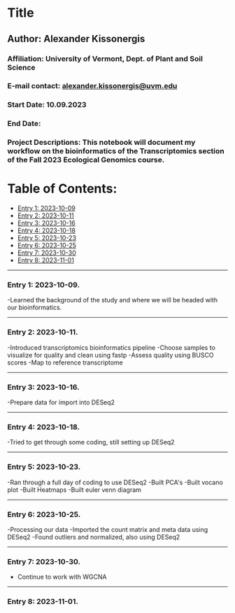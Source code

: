 # Title  

## Author: Alexander Kissonergis
### Affiliation: University of Vermont, Dept. of Plant and Soil Science
### E-mail contact: alexander.kissonergis@uvm.edu


### Start Date: 10.09.2023
### End Date: 
### Project Descriptions:   This notebook will document my workflow on the bioinformatics of the Transcriptomics section of the Fall 2023 Ecological Genomics course.





# Table of Contents:   
* [Entry 1: 2023-10-09](#id-section1)
* [Entry 2: 2023-10-11](#id-section2)
* [Entry 3: 2023-10-16](#id-section3)
* [Entry 4: 2023-10-18](#id-section4)
* [Entry 5: 2023-10-23](#id-section5)
* [Entry 6: 2023-10-25](#id-section6)
* [Entry 7: 2023-10-30](#id-section7)
* [Entry 8: 2023-11-01](#id-section8)




------    
<div id='id-section1'/>   


### Entry 1: 2023-10-09.   

-Learned the background of the study and where we will be headed with our bioinformatics. 

------    
<div id='id-section2'/>   

### Entry 2: 2023-10-11.  

-Introduced transcriptomics bioinformatics pipeline
-Choose samples to visualize for quality and clean using fastp
-Assess quality using BUSCO scores
-Map to reference transcriptome

------    
<div id='id-section3'/>   


### Entry 3: 2023-10-16.

-Prepare data for import into DESeq2

------    
<div id='id-section4'/>  

### Entry 4: 2023-10-18.

-Tried to get through some coding, still setting up DESeq2

------    
<div id='id-section5'/>  

### Entry 5: 2023-10-23.

-Ran through a full day of coding to use DESeq2 
-Built PCA's
-Built vocano plot
-Built Heatmaps
-Built euler venn diagram

------    
<div id='id-section6'/>  

### Entry 6: 2023-10-25.

-Processing our data
-Imported the count matrix and meta data using DESeq2
-Found outliers and normalized, also using DESeq2

------    
<div id='id-section7'/>  

### Entry 7: 2023-10-30.

- Continue to work with WGCNA
------    
<div id='id-section8'/>  

### Entry 8: 2023-11-01.






